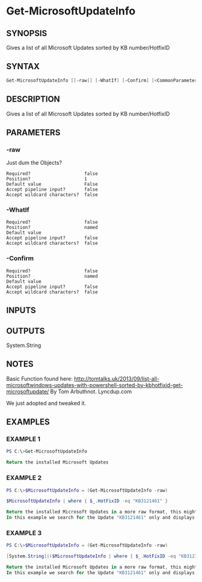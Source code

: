 ﻿# Get-MicrosoftUpdateInfo
## SYNOPSIS
Gives a list of all Microsoft Updates sorted by KB number/HotfixID

## SYNTAX
```powershell
Get-MicrosoftUpdateInfo [[-raw]] [-WhatIf] [-Confirm] [<CommonParameters>]
```

## DESCRIPTION
Gives a list of all Microsoft Updates sorted by KB number/HotfixID

## PARAMETERS
### -raw <SwitchParameter>
Just dum the Objects?
```
Required?                    false
Position?                    1
Default value                False
Accept pipeline input?       false
Accept wildcard characters?  false
```
 
### -WhatIf <SwitchParameter>

```
Required?                    false
Position?                    named
Default value
Accept pipeline input?       false
Accept wildcard characters?  false
```
 
### -Confirm <SwitchParameter>

```
Required?                    false
Position?                    named
Default value
Accept pipeline input?       false
Accept wildcard characters?  false
```

## INPUTS


## OUTPUTS
System.String

## NOTES
Basic Function found here: http://tomtalks.uk/2013/09/list-all-microsoftwindows-updates-with-powershell-sorted-by-kbhotfixid-get-microsoftupdate/
By Tom Arbuthnot. Lyncdup.com

We just adopted and tweaked it.

## EXAMPLES
### EXAMPLE 1
```powershell
PS C:\>Get-MicrosoftUpdateInfo

Return the installed Microsoft Updates
```

 
### EXAMPLE 2
```powershell
PS C:\>$MicrosoftUpdateInfo = (Get-MicrosoftUpdateInfo -raw)

$MicrosoftUpdateInfo | where { $_.HotFixID -eq "KB3121461" }

Return the installed Microsoft Updates in a more raw format, this might be handy if you want to reuse it!
In this example we search for the Update "KB3121461" only and displays that info.
```

 
### EXAMPLE 3
```powershell
PS C:\>$MicrosoftUpdateInfo = (Get-MicrosoftUpdateInfo -raw)

[System.String](($MicrosoftUpdateInfo | where { $_.HotFixID -eq "KB3121461" }).Title)

Return the installed Microsoft Updates in a more raw format, this might be handy if you want to reuse it!
In this example we search for the Update "KB3121461" only and displays the info about that Update as String.
```



